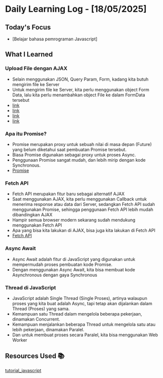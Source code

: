 # Daily Learning Log - [18/05/2025]

## Today's Focus

- [Belajar bahasa pemrograman Javascript]

## What I Learned

### Upload File dengan AJAX
- Selain menggunakan JSON, Query Param, Form, kadang kita butuh mengirim file ke Server
- Untuk mengirim file ke Server, kita perlu menggunakan object Form Data, lalu kita perlu menambahkan object File ke dalam FormData tersebut
- [link](https://developer.mozilla.org/en-US/docs/Web/API/FormData )
- [link](https://developer.mozilla.org/en-US/docs/Web/HTML/Element/input/file )
- [link](https://developer.mozilla.org/en-US/docs/Web/API/File )
- [link](https://developer.mozilla.org/en-US/docs/Web/API/FileList) 

### Apa itu Promise?
- Promise merupakan proxy untuk sebuah nilai di masa depan (Future) yang belum diketahui saat pembuatan Promise tersebut.
- Biasa Promise digunakan sebagai proxy untuk proses Async.
- Penggunaan Promise sangat mudah, dan lebih mirip dengan kode Synchronous.
- [Promise](https://developer.mozilla.org/en-US/docs/Web/JavaScript/Reference/Global_Objects/Promise )


### Fetch API
- Fetch API merupakan fitur baru sebagai alternatif AJAX
- Saat menggunakan AJAX, kita perlu menggunakan Callback untuk menerima response atau data dari Server, sedangkan Fetch API sudah menggunakan Promise, sehingga penggunaan Fetch API lebih mudah dibandingkan AJAX
- Hampir semua browser modern sekarang sudah mendukung menggunakan Fetch API
- Apa yang bisa kita lakukan di AJAX, bisa juga kita lakukan di Fetch API
- [Fetch API](https://developer.mozilla.org/en-US/docs/Web/API/Fetch_API )

### Async Await
- Async Await adalah fitur di JavaScript yang digunakan untuk mempermudah proses pembuatan kode Promise.
- Dengan menggunakan Async Await, kita bisa membuat kode Asynchronous dengan gaya Synchronous

### Thread di JavaScript
- JavaScript adalah Single Thread (Single Proses), artinya walaupun proses yang kita buat adalah Async, tapi tetap akan dijalankan dalam Thread (Proses) yang sama.
- Kemampuan satu Thread dalam mengelola beberapa pekerjaan, dinamakan Concurrent.
- Kemampuan menjalankan beberapa Thread untuk mengelola satu atau lebih pekerjaan, dinamakan Paralel. 
- Dan untuk membuat proses secara Paralel, kita bisa menggunakan Web Worker
## Resources Used 📚
[tutorial_javascript](https://youtube.com/playlist?list=PL-CtdCApEFH8SS0Gsj9_a0cC0jypFEoSg&si=2GXqQE6Pyee4ME5O)
